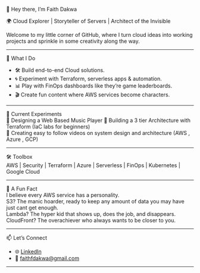 👋 Hey there, I’m Faith Dakwa  

🌍 Cloud Explorer | Storyteller of Servers | Architect of the Invisible

Welcome to my little corner of GitHub, where I turn cloud ideas into working projects and sprinkle in some creativity along the way.  

---

🚀 What I Do  
- 🛠️ Build end-to-end Cloud solutions.  
- 🌀 Experiment with Terraform, serverless apps & automation.  
- 📊 Play with FinOps dashboards like they’re game leaderboards.  
- 🎬 Create fun content where AWS services become characters.  

---

🎨 Current Experiments  
🔹 Designing a Web Based Music Player 
🔹 Building a 3 tier Architecture with Terraform (IaC labs for beginners)  
🔹 Creating easy to follow videos on system design and architecture (AWS , Azure , GCP)

---

🛠️ Toolbox  
AWS | Security | Terraform | Azure | Serverless | FinOps | Kubernetes | Google Cloud

---

🌟 A Fun Fact  
I believe every AWS service has a personality.  
S3? The manic hoarder, ready to keep any amount of data you may have just cant get enough.  
Lambda? The hyper kid that shows up, does the job, and disappears.  
CloudFront? The overachiever who always wants to be closer to you.  

---

📫 Let’s Connect  
- 🌐 [LinkedIn](https://www.linkedin.com/in/faith-dakwa-1b70a8156/)  
- 💌 faithfdakwa@gmail.com  

---
